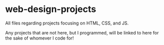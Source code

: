 # web-design-projects
All files regarding projects focusing on HTML, CSS, and JS.

Any projects that are not here, but I programmed, will be linked to here for the sake of whomever I code for!
